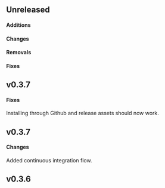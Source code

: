 ## Unreleased

#### Additions

#### Changes

#### Removals

#### Fixes

## v0.3.7

#### Fixes

Installing through Github and release assets should now work.

## v0.3.7

#### Changes

Added continuous integration flow.

## v0.3.6
